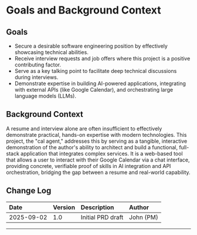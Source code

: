 # Goals and Background Context

## Goals

*   Secure a desirable software engineering position by effectively showcasing technical abilities.
*   Receive interview requests and job offers where this project is a positive contributing factor.
*   Serve as a key talking point to facilitate deep technical discussions during interviews.
*   Demonstrate expertise in building AI-powered applications, integrating with external APIs (like Google Calendar), and orchestrating large language models (LLMs).

## Background Context

A resume and interview alone are often insufficient to effectively demonstrate practical, hands-on expertise with modern technologies. This project, the "cal agent," addresses this by serving as a tangible, interactive demonstration of the author's ability to architect and build a functional, full-stack application that integrates complex services. It is a web-based tool that allows a user to interact with their Google Calendar via a chat interface, providing concrete, verifiable proof of skills in AI integration and API orchestration, bridging the gap between a resume and real-world capability.

## Change Log

| Date | Version | Description | Author |
| :--- | :--- | :--- | :--- |
| 2025-09-02 | 1.0 | Initial PRD draft | John (PM) |

---
